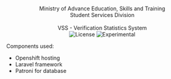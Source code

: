<br/>
<p align="center">
Ministry of Advance Education, Skills and Training<br/> 
Student Services Division<br/><br/>
VSS - Verification Statistics System
<br/>

<img src="https://img.shields.io/packagist/l/laravel/framework" alt="License">
<img src="https://img.shields.io/badge/Lifecycle-Experimental-339999" alt="Experimental">

</p>

Components used:
- Openshift hosting
- Laravel framework
- Patroni for database
